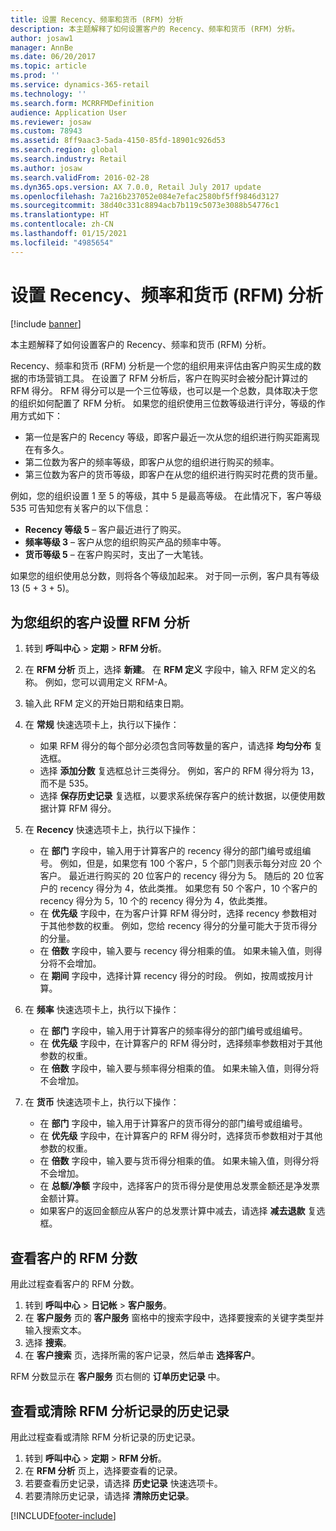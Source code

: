 ```yaml
---
title: 设置 Recency、频率和货币 (RFM) 分析
description: 本主题解释了如何设置客户的 Recency、频率和货币 (RFM) 分析。
author: josaw1
manager: AnnBe
ms.date: 06/20/2017
ms.topic: article
ms.prod: ''
ms.service: dynamics-365-retail
ms.technology: ''
ms.search.form: MCRRFMDefinition
audience: Application User
ms.reviewer: josaw
ms.custom: 78943
ms.assetid: 8ff9aac3-5ada-4150-85fd-18901c926d53
ms.search.region: global
ms.search.industry: Retail
ms.author: josaw
ms.search.validFrom: 2016-02-28
ms.dyn365.ops.version: AX 7.0.0, Retail July 2017 update
ms.openlocfilehash: 7a216b237052e084e7efac2580bf5ff9846d3127
ms.sourcegitcommit: 38d40c331c8894acb7b119c5073e3088b54776c1
ms.translationtype: HT
ms.contentlocale: zh-CN
ms.lasthandoff: 01/15/2021
ms.locfileid: "4985654"
---
```

# <a name="set-up-recency-frequency-and-monetary-rfm-analysis"></a>设置 Recency、频率和货币 (RFM) 分析

[!include [banner](includes/banner.md)]

本主题解释了如何设置客户的 Recency、频率和货币 (RFM) 分析。

Recency、频率和货币 (RFM) 分析是一个您的组织用来评估由客户购买生成的数据的市场营销工具。 在设置了 RFM 分析后，客户在购买时会被分配计算过的 RFM 得分。 RFM 得分可以是一个三位等级，也可以是一个总数，具体取决于您的组织如何配置了 RFM 分析。 如果您的组织使用三位数等级进行评分，等级的作用方式如下：

- 第一位是客户的 Recency 等级，即客户最近一次从您的组织进行购买距离现在有多久。
- 第二位数为客户的频率等级，即客户从您的组织进行购买的频率。
- 第三位数为客户的货币等级，即客户在从您的组织进行购买时花费的货币量。

例如，您的组织设置 1 至 5 的等级，其中 5 是最高等级。 在此情况下，客户等级 535 可告知您有关客户的以下信息：

- **Recency 等级 5** – 客户最近进行了购买。
- **频率等级 3** – 客户从您的组织购买产品的频率中等。
- **货币等级 5** – 在客户购买时，支出了一大笔钱。

如果您的组织使用总分数，则将各个等级加起来。 对于同一示例，客户具有等级 13 (5 + 3 + 5)。

## <a name="set-up-rfm-analysis-for-the-customers-in-your-organization"></a>为您组织的客户设置 RFM 分析

1. 转到 **呼叫中心** \> **定期** \> **RFM 分析**。
2. 在 **RFM 分析** 页上，选择 **新建**。 在 **RFM 定义** 字段中，输入 RFM 定义的名称。 例如，您可以调用定义 RFM-A。
3. 输入此 RFM 定义的开始日期和结束日期。
4. 在 **常规** 快速选项卡上，执行以下操作：

    - 如果 RFM 得分的每个部分必须包含同等数量的客户，请选择 **均匀分布** 复选框。
    - 选择 **添加分数** 复选框总计三类得分。 例如，客户的 RFM 得分将为 13，而不是 535。
    - 选择 **保存历史记录** 复选框，以要求系统保存客户的统计数据，以便使用数据计算 RFM 得分。

5. 在 **Recency** 快速选项卡上，执行以下操作：

    - 在 **部门** 字段中，输入用于计算客户的 recency 得分的部门编号或组编号。 例如，但是，如果您有 100 个客户，5 个部门则表示每分对应 20 个客户。 最近进行购买的 20 位客户的 recency 得分为 5。 随后的 20 位客户的 recency 得分为 4，依此类推。 如果您有 50 个客户，10 个客户的 recency 得分为 5，10 个的 recency 得分为 4，依此类推。
    - 在 **优先级** 字段中，在为客户计算 RFM 得分时，选择 recency 参数相对于其他参数的权重。 例如，您给 recency 得分的分量可能大于货币得分的分量。
    - 在 **倍数** 字段中，输入要与 recency 得分相乘的值。 如果未输入值，则得分将不会增加。
    - 在 **期间** 字段中，选择计算 recency 得分的时段。 例如，按周或按月计算。

6. 在 **频率** 快速选项卡上，执行以下操作：

    - 在 **部门** 字段中，输入用于计算客户的频率得分的部门编号或组编号。
    - 在 **优先级** 字段中，在计算客户的 RFM 得分时，选择频率参数相对于其他参数的权重。
    - 在 **倍数** 字段中，输入要与频率得分相乘的值。 如果未输入值，则得分将不会增加。

7. 在 **货币** 快速选项卡上，执行以下操作：

    - 在 **部门** 字段中，输入用于计算客户的货币得分的部门编号或组编号。
    - 在 **优先级** 字段中，在计算客户的 RFM 得分时，选择货币参数相对于其他参数的权重。
    - 在 **倍数** 字段中，输入要与货币得分相乘的值。 如果未输入值，则得分将不会增加。
    - 在 **总额/净额** 字段中，选择客户的货币得分是使用总发票金额还是净发票金额计算。
    - 如果客户的返回金额应从客户的总发票计算中减去，请选择 **减去退款** 复选框。

## <a name="view-a-customers-rfm-score"></a>查看客户的 RFM 分数

用此过程查看客户的 RFM 分数。

1. 转到 **呼叫中心** \> **日记帐** \> **客户服务**。
2. 在 **客户服务** 页的 **客户服务** 窗格中的搜索字段中，选择要搜索的关键字类型并输入搜索文本。
3. 选择 **搜索**。
4. 在 **客户搜索** 页，选择所需的客户记录，然后单击 **选择客户**。

RFM 分数显示在 **客户服务** 页右侧的 **订单历史记录** 中。

## <a name="view-or-clear-the-history-of-an-rfm-analysis-record"></a>查看或清除 RFM 分析记录的历史记录

用此过程查看或清除 RFM 分析记录的历史记录。

1. 转到 **呼叫中心** \> **定期** \> **RFM 分析**。
2. 在 **RFM 分析** 页上，选择要查看的记录。
3. 若要查看历史记录，请选择 **历史记录** 快速选项卡。
4. 若要清除历史记录，请选择 **清除历史记录**。


[!INCLUDE[footer-include](../includes/footer-banner.md)]